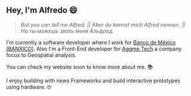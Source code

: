 ## Hey, I'm Alfredo 😄

> _But you can tell me Alfred. || Aber du kannst mich Alfred nennen. || Но ты можешь звать меня Альфред._

I'm currently a software developer where I work for <a target="_blank" href="https://www.banxico.org.mx/">Banco de México (BANXICO)</a>.
Also I'm a Front-End developer for <a target="_blank" href="https://www.aggmetech.net/">Aggme Tech</a> a company focus to Geospatial analysis.

You can check my website soon to know more about me. 📚

I enjoy building with news Frameworks and build interactive prototypes using hardware. 🤓
